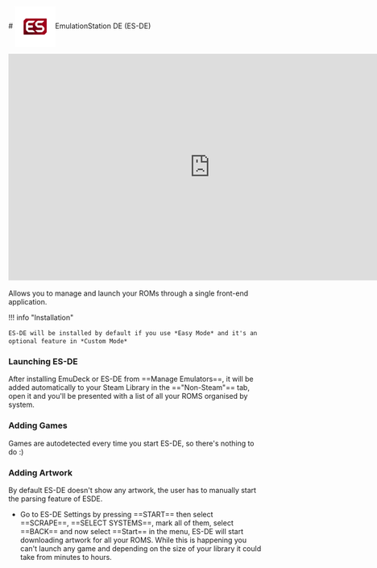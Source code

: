# <img src="/assets/emulators/esde.png" alt="EmuDeck guide" width="80" style="vertical-align: middle">EmulationStation DE (ES-DE)

<iframe width="800" height="450" src="https://www.youtube-nocookie.com/embed/twNE8i3aI0g" title="YouTube video player" frameborder="0" allow="accelerometer; autoplay; clipboard-write; encrypted-media; gyroscope; picture-in-picture"></iframe>

Allows you to manage and launch your ROMs through a single front-end application.

!!! info "Installation"

    ES-DE will be installed by default if you use *Easy Mode* and it's an optional feature in *Custom Mode*

### Launching ES-DE

After installing EmuDeck or ES-DE from ==Manage Emulators==, it will be added automatically to your Steam Library in the =="Non-Steam"== tab, open it and you'll be presented with a list of all your ROMS organised by system.

### Adding Games

Games are autodetected every time you start ES-DE, so there's nothing to do :)

### Adding Artwork

By default ES-DE doesn't show any artwork, the user has to manually start the parsing feature of ESDE.

- Go to ES-DE Settings by pressing ==START== then select ==SCRAPE==, ==SELECT SYSTEMS==, mark all of them, select ==BACK== and now select ==Start== in the menu, ES-DE will start downloading artwork for all your ROMS. While this is happening you can't launch any game and depending on the size of your library it could take from minutes to hours.
